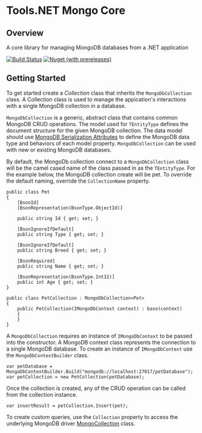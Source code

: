 # Tools.NET Mongo Core

## Overview

A core library for managing MongoDB databases from a .NET application

[![Build Status](https://dev.azure.com/councildevelopment/Dot%20Net%20Mongo/_apis/build/status/ndichiaro.dotnet-mongo?branchName=master)](https://dev.azure.com/councildevelopment/Dot%20Net%20Mongo/_build/latest?definitionId=5&branchName=master) [![Nuget (with prereleases)](https://img.shields.io/nuget/vpre/Tools.Net.Mongo.Core)](https://www.nuget.org/packages/Tools.Net.Mongo.Core)

## Getting Started

To get started create a *Collection* class that inherits the `MongoDbCollection` class. A Collection class is used to manage the appication's interactions with a single MongoDB collection in a database.

`MongoDbCollection` is a generic, abstract class that contains common MongoDB CRUD operations. The model used for `TEntityType` defines the document structure for the given MongoDB collection. The data model should use [MongoDB Serialization Attributes](https://api.mongodb.com/csharp/2.2/html/N_MongoDB_Bson_Serialization_Attributes.htm) to define the MongoDB data type and behaviors of each model property.  `MongoDbCollection` can be used with new or existing MongoDB databases.

By default, the MongoDb collection connect to a `MongoDbCollection` class will be the camel cased name of the class passed in as the `TEntityType`. For the example below, the MongoDB collection create will be pet. To override the default naming, override the `CollectionName` property.

```
public class Pet
{
    [BsonId]
    [BsonRepresentation(BsonType.ObjectId)]

    public string Id { get; set; }
    
    [BsonIgnoreIfDefault]
    public string Type { get; set; }
    
    [BsonIgnoreIfDefault]
    public string Breed { get; set; }
    
    [BsonRequired]
    public string Name { get; set; }
    
    [BsonRepresentation(BsonType.Int32)]
    public int Age { get; set; }
}
```
```
public class PetCollection : MongoDbCollection<Pet>
{
    public PetCollection(IMongoDbContext context) : base(context)
    {
    }
}
```

A `MongoDbCollection` requires an instance of `IMongoDbContext` to be passed into the constructor. A MongoDB context class represents the connection to a single MongoDB database. To create an instance of `IMongoDbContext` use the `MongoDbContextBuilder` class.

```
var petDatabase = MongoDbContextBuilder.Build("mongodb://localhost:27017/petDatabase");
var petCollection = new PetCollection(petDatabase);
```

Once the collection is created, any of the CRUD operation can be called from the collection instance.

```
var insertResult = petCollection.Insert(pet);
```

To create custom queries, use the `Collection` property to access the underlying MongoDB driver [MongoCollection](https://api.mongodb.com/csharp/2.2/html/T_MongoDB_Driver_MongoCollection_1.htm) class. 